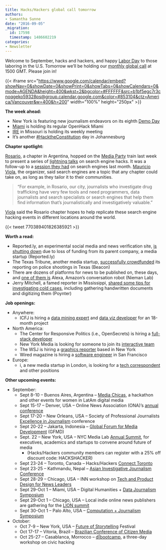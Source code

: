 ```yaml
---
title: Hacks/Hackers global call tomorrow
authors:
- Samantha Sunne
date: "2016-09-05"
_migration:
  id: 17598
  timestamp: 1486602219
categories:
- Newsletter
---
```


Welcome to September, hacks and hackers, and happy [Labor Day][1] to those laboring in the U.S. Tomorrow we&#8217;ll be holding our [monthly global call][2] at 1500 GMT. Please join in!

{{< iframe src="https://www.google.com/calendar/embed?showNav=0&showDate=0&showPrint=0&showTabs=0&showCalendars=0&mode=AGENDA&height=400&wkst=2&bgcolor=#FFFFFF&src=b1bf5egc7r3cnoqgeko59328ps@group.calendar.google.com&color=#853104&ctz=America/Vancouver&w=400&h=200" width="100%" height="250px" >}}

**The week ahead:**

  * New York is featuring new journalism endeavors on its eighth [Demo Day][3]
  * [Miami][4] is holding its regular OpenHack Miami
  * [IRE][5] in Missouri is holding its weekly meeting
  * It&#8217;s another [#HacktheConstitution][6] day in Johannesburg

**Chapter spotlight:**

[Rosario][7], a chapter in Argentina, hopped on the [Media Party][8] train last week to present a series of [lightning talks][9] on search engine hacks. It was a follow-up to a [session they had][10] on search engines last month. [Mauricio Viola][11], the organizer, said search engines are a topic that any chapter could take on, as long as they tailor it to their communities.

> &#8220;For example, in Rosario, our city, journalists who investigate drug trafficking have very few tools and need programmers, data journalists and search specialists or search engines that help them find information that&#8217;s journalistically and investigatively valuable.&#8221;

[Viola][11] said the Rosario chapter hopes to help replicate these search engine hacking events in different locations around the world.

{{< tweet 770389401826385921 >}}

**Worth a read:**

  * Reported.ly, an experimental social media and news verification site, [is shutting down][12] due to loss of funding from its parent company, a media startup (Reported.ly)
  * The Texas Tribune, another media startup, [successfully crowdfunded][13] its reporting on police shootings in Texas (Beacon)
  * There are dozens of platforms for news to be published on, these days, and [one of them is][14] Alexa, Amazon&#8217;s conversation robot (Nieman Lab)
  * Jerry Mitchell, a famed reporter in Mississippi, [shared some tips for investigating cold cases][15], including gathering handwritten documents and digitizing them (Poynter)

**Job openings:**

  * Anywhere:
      * ICFJ is hiring a [data mining expert][16] and [data viz developer][17] for an 18-month project
  * North America:
      * The Center for Responsive Politics (i.e., OpenSecrets) is hiring a [full-stack developer][18]
      * New York Media is looking for someone to join its [interactive team][19]
      * The WSJ is hiring a [graphics reporter][20] based in New York
      * Wired magazine is hiring a [software engineer][21] in San Francisco
  * Europe:
      * i, a new media startup in London, is looking for a [tech correspondent][22] and other positions

**Other upcoming events:**

  * September:
      * Sept 8-10 &#8211; Buenos Aires, Argentina &#8211; [Media Chicas][23], a hackathon and other events for women in LatAm digital media
      * Sept 15-17 &#8211; Denver, USA &#8211; Online News Association (ONA)&#8217;s [annual conference][24]
      * Sept 17-20 &#8211; New Orleans, USA &#8211; Society of Professional Journalists [Excellence in Journalism][25] conference
      * Sept 20-22 &#8211; Jakarta, Indonesia &#8211; [Global Forum for Media Development][26] (GFMD)
      * Sept. 22 &#8211; New York, USA &#8211; NYC Media Lab [Annual Summit][27], for executives, academics and startups to convene around future of media
          * (Hacks/Hackers community members can register with a 25% off discount code: HACKSHACKER)
      * Sept 23-24 &#8211; Toronto, Canada &#8211; Hacks/Hackers [Connect Toronto][28]
      * Sept 23-25 &#8211; Kathmandu, Nepal &#8211; [Asian Investigative Journalism Conference][29]
      * Sept 28-29 &#8211; Chicago, USA &#8211; INN workshop on [Tech and Product Design for News Leaders][30]
      * Sept 29-Oct 1 &#8211; Miami, USA &#8211; Digital Humanities + [Data Journalism Symposium][31]
      * Sept 29-Oct 1 &#8211; Chicago, USA &#8211; Local indie online news publishers are gathering for the [LION summit][32]
      * Sept 30-Oct 1 &#8211; Palo Alto, USA &#8211; [Computation + Journalism Symposium][33]
  * October:
      * Oct 7-9 &#8211; New York, USA &#8211; [Future of Storytelling][34] Festival
      * Oct 17-17 &#8211; Vitoria, Brazil &#8211; [Brazilian Conference of Citizen Media][35]
      * Oct 25-27 &#8211; Casablanca, Morrocco &#8211; [d|bootcamp][36], a three-day workshop on civic hacking

 [1]: http://time.com/3222093/labor-day-school-white-history-monday-september/
 [2]: http://hackshackers.com/resources/global-open-call/
 [3]: http://www.meetup.com/hacks-hackers-nyc/events/233272604/
 [4]: http://www.meetup.com/Hacks-Hackers-Miami/
 [5]: http://www.meetup.com/hackshackersIRE/
 [6]: http://www.meetup.com/HacksHackersAfrica/events/233795382/
 [7]: http://www.meetup.com/Hacks-Hackers-Rosario/
 [8]: http://mediaparty.info
 [9]: http://www.meetup.com/Hacks-Hackers-Rosario/events/233523695/
 [10]: http://www.meetup.com/Hacks-Hackers-Rosario/events/231512923/
 [11]: https://twitter.com/busquedasnet
 [12]: https://reported.ly/2016/08/31/reported-ly-says-goodbye-for-now/
 [13]: https://www.beaconreader.com/projects/unholstered-when-police-pull-the-trigger
 [14]: http://www.niemanlab.org/2016/08/alexa-give-me-the-news-how-outlets-are-tailoring-their-coverage-for-amazons-new-platform/
 [15]: http://www.poynter.org/2016/lessons-from-jerry-mitchell-the-cold-case-reporter/428314/
 [16]: http://www.icfj.org/about/jobs/web-scraping-and-data-mining-expert-contractorconsulting
 [17]: http://www.icfj.org/about/jobs/data-visualization-developer-contractorconsulting
 [18]: http://www.opensecrets.org/about/jobs.php#dev
 [19]: http://ire.org/jobs/job/884/
 [20]: http://talkingbiznews.com/biz-news-help-wanted/wsj-seeks-graphics-reporter-in-new-york/
 [21]: https://condenast.avature.net/careers/JobDetail/San-Francisco-California-Software-Engineer-2-WIRED/7423
 [22]: http://www.gorkanajobs.co.uk/job/64130/i-technology-correspondent/
 [23]: https://www.eventbrite.com/e/media-chicas-inspirate-capacitate-y-desarrolla-proyectos-tickets-27350062774
 [24]: http://ona16.journalists.org/
 [25]: http://excellenceinjournalism.org/
 [26]: http://gfmd.info/en/site/news/882/Get-ready-for-the-2016-Jakarta-World-Forum-for-Media-Development.htm
 [27]: http://summit.nycmedialab.org/
 [28]: http://connect.hackshackers.com/events/toronto
 [29]: http://2016.uncoveringasia.org/
 [30]: https://inn.org/event/technology-and-product-design-for-newsroom-leaders/
 [31]: http://dhdjmiami.com/
 [32]: http://www.lionpublishers.com/conference/home/
 [33]: http://journalism.stanford.edu/cj2016/
 [34]: http://www.fostfest.com/#content
 [35]: http://eventos.ufes.br/index.php/midiacidada/midiacidada
 [36]: http://casablanca.dbootcamp.org/